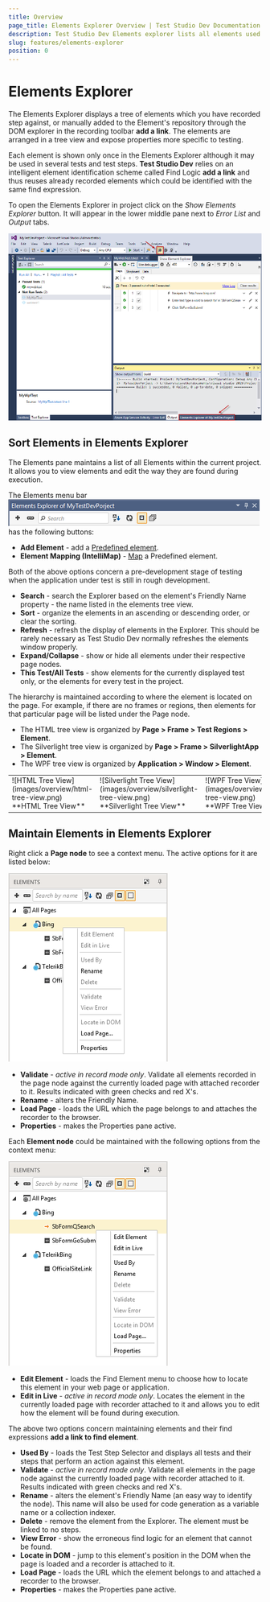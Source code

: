 ```yaml
---
title: Overview
page_title: Elements Explorer Overview | Test Studio Dev Documentation
description: Test Studio Dev Elements explorer lists all elements used in the automation tests. 
slug: features/elements-explorer
position: 0
---
```

# Elements Explorer

The Elements Explorer displays a tree of elements which you have recorded step against, or manually added to the Element's repository through the DOM explorer in the recording toolbar __add a link__. The elements are arranged in a tree view and expose properties more specific to testing. 

Each element is shown only once in the Elements Explorer although it may be used in several tests and test steps. __Test Studio Dev__ relies on an intelligent element identification scheme called Find Logic __add a link__ and thus reuses already recorded elements which could be identified with the same find expression. 

To open the Elements Explorer in project click on the _Show Elements Explorer_ button. It will appear in the lower middle pane next to _Error List_ and _Output_ tabs. 

![Show Elements Explorer](images/overview/elements-explorer.png)

## Sort Elements in Elements Explorer

The Elements pane maintains a list of all Elements within the current project. It allows you to view elements and edit the way they are found during execution. 

The Elements menu bar ![Elements bar](images/overview/menu-bar.png) has the following buttons:

- **Add Element** - add a <a href="/features/elements-explorer/predefined-elements" target="_blank">Predefined element</a>.
- **Element Mapping (IntelliMap)** - <a href="/features/elements-explorer/element-mapping" target="_blank">Map</a> a Predefined element.

Both of the above options concern a pre-development stage of testing when the application under test is still in rough development.

- **Search** - search the Explorer based on the element's Friendly Name property - the name listed in the elements tree view.
- **Sort** - organize the elements in an ascending or descending order, or clear the sorting.
- **Refresh** - refresh the display of elements in the Explorer. This should be rarely necessary as Test Studio Dev normally refreshes the elements window properly.
- **Expand/Collapse** - show or hide all elements under their respective page nodes.
- **This Test/All Tests** - show elements for the currently displayed test only, or the elements for every test in the project.

The hierarchy is maintained according to where the element is located on the page. For example, if there are no frames or regions, then elements for that particular page will be listed under the Page node.

- The HTML tree view is organized by **Page > Frame > Test Regions > Element**.
- The Silverlight tree view is organized by **Page > Frame > SilverlightApp > Element**.
- The WPF tree view is organized by **Application > Window > Element**.

<table id="no-table">
<tr>
<td>![HTML Tree View](images/overview/html-tree-view.png)<br>**HTML Tree View**</td>
<td>![Silverlight Tree View](images/overview/silverlight-tree-view.png)<br>**Silverlight Tree View**</td>
<td>![WPF Tree View](images/overview/wpf-tree-view.png)<br> **WPF Tree View**</td>
</tr>
<table>

## Maintain Elements in Elements Explorer

Right click a __Page node__ to see a context menu. The active options for it are listed below:

![Page Node Context](images/overview/page-node-context.png)

- **Validate** - _active in record mode only_. Validate all elements recorded in the page node against the currently loaded page with attached recorder to it. Results indicated with green checks and red X's. 
- **Rename** - alters the Friendly Name.
- **Load Page** - loads the URL which the page belongs to and attaches the recorder to the browser.
- **Properties** - makes the Properties pane active. 

Each __Element node__ could be maintained with the following options from the context menu:

![Elements](images/overview/element-context.png)

- **Edit Element** - loads the Find Element menu to choose how to locate this element in your web page or application.
- **Edit in Live** - _active in record mode only_. Locates the element in the currently loaded page with recorder attached to it and allows you to edit how the element will be found during execution.

The above two options concern maintaining elements and their find expressions __add a link to find element__.

- **Used By** - loads the Test Step Selector and displays all tests and their steps that perform an action against this element.
- **Validate** -  _active in record mode only_. Validate all elements in the page node against the currently loaded page with recorder attached to it. Results indicated with green checks and red X's.
- **Rename** - alters the element's Friendly Name (an easy way to identify the node). This name will also be used for code generation as a variable name or a collection indexer.
- **Delete** - remove the element from the Explorer. The element must be linked to no steps.
- **View Error** - show the erroneous find logic for an element that cannot be found.
- **Locate in DOM** - jump to this element's position in the DOM when the page is loaded and a recorder is attached to it.
- **Load Page** - loads the URL which the element belongs to and attached a recorder to the browser.
- **Properties** - makes the Properties pane active.